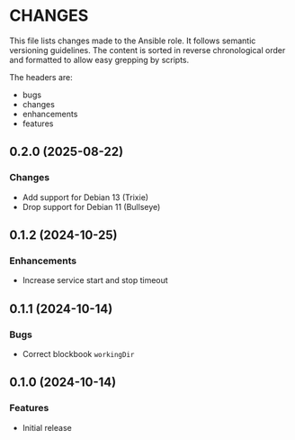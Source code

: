 # CHANGES

This file lists changes made to the Ansible role. It follows semantic versioning
guidelines. The content is sorted in reverse chronological order and formatted
to allow easy grepping by scripts.

The headers are:
- bugs
- changes
- enhancements
- features

## 0.2.0 (2025-08-22)

### Changes

- Add support for Debian 13 (Trixie)
- Drop support for Debian 11 (Bullseye)

## 0.1.2 (2024-10-25)

### Enhancements

- Increase service start and stop timeout

## 0.1.1 (2024-10-14)

### Bugs

- Correct blockbook `workingDir`

## 0.1.0 (2024-10-14)

### Features

- Initial release
